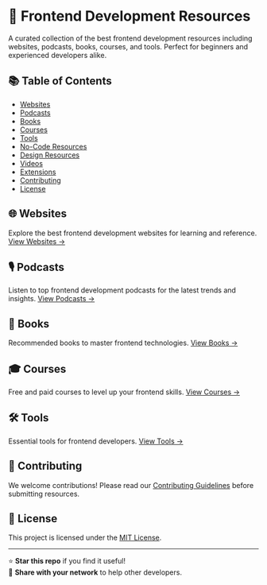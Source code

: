 # 🚀 Frontend Development Resources


A curated collection of the best frontend development resources including websites, podcasts, books, courses, and tools. Perfect for beginners and experienced developers alike.

## 📚 Table of Contents

- [Websites](#-frontend-development-websites)
- [Podcasts](#-frontend-development-podcasts)
- [Books](#-frontend-development-books)
- [Courses](#-frontend-development-courses)
- [Tools](#-frontend-development-tools)
- [No-Code Resources](#-frontend-development-no-code-resources)
- [Design Resources](#-frontend-development-design-resources)
- [Videos](#-frontend-development-videos)
- [Extensions](#-extensions)
- [Contributing](#-contributing)
- [License](#-license)

## 🌐 Websites

Explore the best frontend development websites for learning and reference.
[View Websites →](/websites.md)

## 🎙️ Podcasts

Listen to top frontend development podcasts for the latest trends and insights.
[View Podcasts →](/podcasts.md)

## 📖 Books

Recommended books to master frontend technologies.
[View Books →](/books.md)

## 🎓 Courses

Free and paid courses to level up your frontend skills.
[View Courses →](/courses.md)

## 🛠️ Tools

Essential tools for frontend developers.
[View Tools →](/tools.md)

## 🤝 Contributing

We welcome contributions! Please read our [Contributing Guidelines](CONTRIBUTING.md) before submitting resources.

## 📜 License

This project is licensed under the [MIT License](LICENSE).

---

⭐ **Star this repo** if you find it useful!  
🔗 **Share with your network** to help other developers.
